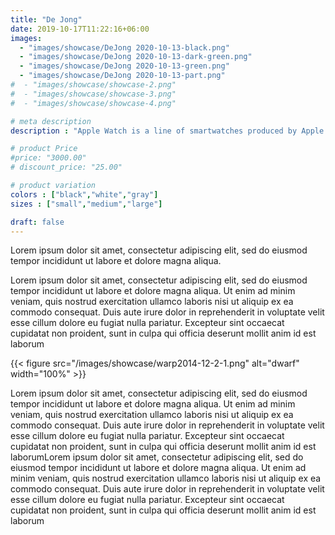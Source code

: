 ```yaml
---
title: "De Jong"
date: 2019-10-17T11:22:16+06:00
images:
  - "images/showcase/DeJong 2020-10-13-black.png"
  - "images/showcase/DeJong 2020-10-13-dark-green.png"
  - "images/showcase/DeJong 2020-10-13-green.png"
  - "images/showcase/DeJong 2020-10-13-part.png"
#  - "images/showcase/showcase-2.png"
#  - "images/showcase/showcase-3.png"
#  - "images/showcase/showcase-4.png"

# meta description
description : "Apple Watch is a line of smartwatches produced by Apple Inc. It incorporates fitness tracking and health-oriented capabilities with integration with iOS and other Apple products and services."

# product Price
#price: "3000.00"
# discount_price: "25.00"

# product variation
colors : ["black","white","gray"]
sizes : ["small","medium","large"]

draft: false
---
```


Lorem ipsum dolor sit amet, consectetur adipiscing elit, sed do eiusmod tempor incididunt ut labore et dolore magna aliqua.

Lorem ipsum dolor sit amet, consectetur adipiscing elit, sed do eiusmod tempor incididunt ut labore et dolore magna aliqua. Ut enim ad minim veniam, quis nostrud exercitation ullamco laboris nisi ut aliquip ex ea commodo consequat. Duis aute irure dolor in reprehenderit in voluptate velit esse cillum dolore eu fugiat nulla pariatur. Excepteur sint occaecat cupidatat non proident, sunt in culpa qui officia deserunt mollit anim id est laborum

<!-- {{< figure src="/images/showcase/warp2014-12-2-1.png" alt="dwarf" width="400px" >}} -->

{{< figure src="/images/showcase/warp2014-12-2-1.png" alt="dwarf" width="100%" >}}

Lorem ipsum dolor sit amet, consectetur adipiscing elit, sed do eiusmod tempor incididunt ut labore et dolore magna aliqua. Ut enim ad minim veniam, quis nostrud exercitation ullamco laboris nisi ut aliquip ex ea commodo consequat. Duis aute irure dolor in reprehenderit in voluptate velit esse cillum dolore eu fugiat nulla pariatur. Excepteur sint occaecat cupidatat non proident, sunt in culpa qui officia deserunt mollit anim id est laborumLorem ipsum dolor sit amet, consectetur adipiscing elit, sed do eiusmod tempor incididunt ut labore et dolore magna aliqua. Ut enim ad minim veniam, quis nostrud exercitation ullamco laboris nisi ut aliquip ex ea commodo consequat. Duis aute irure dolor in reprehenderit in voluptate velit esse cillum dolore eu fugiat nulla pariatur. Excepteur sint occaecat cupidatat non proident, sunt in culpa qui officia deserunt mollit anim id est laborum
